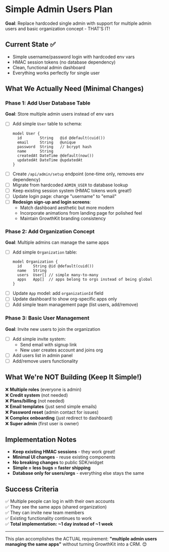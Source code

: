 # Simple Admin Users Plan

**Goal**: Replace hardcoded single admin with support for multiple admin users and basic organization concept - THAT'S IT!

## Current State ✅
- Simple username/password login with hardcoded env vars
- HMAC session tokens (no database dependency) 
- Clean, functional admin dashboard
- Everything works perfectly for single user

## What We Actually Need (Minimal Changes)

### Phase 1: Add User Database Table
**Goal**: Store multiple admin users instead of env vars

- [ ] Add simple `User` table to schema:
  ```prisma
  model User {
    id        String   @id @default(cuid())
    email     String   @unique
    password  String   // bcrypt hash
    name      String
    createdAt DateTime @default(now())
    updatedAt DateTime @updatedAt
  }
  ```
- [ ] Create `/api/admin/setup` endpoint (one-time only, removes env dependency)
- [ ] Migrate from hardcoded `ADMIN_USER` to database lookup
- [ ] Keep existing session system (HMAC tokens work great!)
- [ ] Update login page: change "username" to "email"
- [ ] **Redesign sign-up and login screens**: 
  - Match dashboard aesthetic but more modern
  - Incorporate animations from landing page for polished feel
  - Maintain GrowthKit branding consistency

### Phase 2: Add Organization Concept  
**Goal**: Multiple admins can manage the same apps

- [ ] Add simple `Organization` table:
  ```prisma
  model Organization {
    id     String @id @default(cuid())
    name   String
    users  User[] // simple many-to-many
    apps   App[]  // apps belong to orgs instead of being global
  }
  ```
- [ ] Update `App` model: add `organizationId` field
- [ ] Update dashboard to show org-specific apps only
- [ ] Add simple team management page (list users, add/remove)

### Phase 3: Basic User Management
**Goal**: Invite new users to join the organization

- [ ] Add simple invite system:
  - Send email with signup link
  - New user creates account and joins org
- [ ] Add users list in admin panel
- [ ] Add/remove users functionality

## What We're NOT Building (Keep It Simple!)

❌ **Multiple roles** (everyone is admin)  
❌ **Credit system** (not needed)  
❌ **Plans/billing** (not needed)  
❌ **Email templates** (just send simple emails)  
❌ **Password reset** (admin contact for issues)  
❌ **Complex onboarding** (just redirect to dashboard)  
❌ **Super admin** (first user is owner)  

## Implementation Notes

- **Keep existing HMAC sessions** - they work great!
- **Minimal UI changes** - reuse existing components
- **No breaking changes** to public SDK/widget
- **Simple = less bugs = faster shipping**
- **Database only for users/orgs** - everything else stays the same

## Success Criteria

✅ Multiple people can log in with their own accounts  
✅ They see the same apps (shared organization)  
✅ They can invite new team members  
✅ Existing functionality continues to work  
✅ **Total implementation: ~1 day instead of ~1 week**

---

This plan accomplishes the ACTUAL requirement: **"multiple admin users managing the same apps"** without turning GrowthKit into a CRM. 😊
